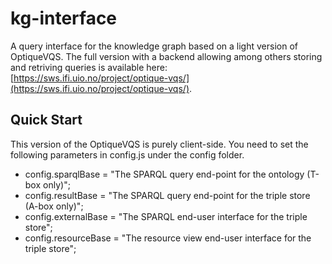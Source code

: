 # kg-interface
A query interface for the knowledge graph based on a light version of OptiqueVQS. The full version with a backend allowing among others storing and retriving queries is available here:  [https://sws.ifi.uio.no/project/optique-vqs/](https://sws.ifi.uio.no/project/optique-vqs/).

## Quick Start
This version of the OptiqueVQS is purely client-side. You need to set the following parameters in config.js under the config folder. 

- config.sparqlBase = "The SPARQL query end-point for the ontology (T-box only)";
- config.resultBase = "The SPARQL query end-point for the triple store (A-box only)";
- config.externalBase = "The SPARQL end-user interface for the triple store";
- config.resourceBase = "The resource view end-user interface for the triple store";

